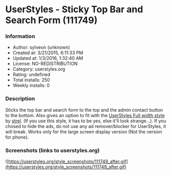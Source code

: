 # UserStyles - Sticky Top Bar and Search Form (111749)

### Information
- Author: syIveon (unknown)
- Created at: 3/21/2015, 6:11:33 PM
- Updated at: 1/3/2016, 1:32:40 AM
- License: NO-REDISTRIBUTION
- Category: userstyles.org
- Rating: undefined
- Total installs: 250
- Weekly installs: 0


### Description
Sticks the top bar and search form to the top and the admin contact button to the bottom. Also gives an option to fit with the <a href="https://userstyles.org/styles/88595/userstyles-org-old-full-width">UserStyles Full width style</a> by <a href="https://userstyles.org/users/131773">strel</a>. (If you use this style, it has to be yes, else it'll look strange...). If you chosed to hide the ads, do not use any ad remover/blocker for UserStyles, it will break. Works only for the large screen display version (Not the version for phone).


### Screenshots (links to userstyles.org)
![https://userstyles.org/style_screenshots/111749_after.gif](https://userstyles.org/style_screenshots/111749_after.gif)


